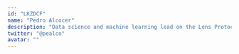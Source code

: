 ```yaml
---
id: "LKZDCF"
name: "Pedro Alcocer"
description: "Data science and machine learning lead on the Lens Protocol at the Aave Companies."
twitter: "@pealco"
avatar: ""
---
```

